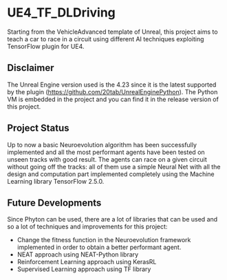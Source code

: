 # UE4_TF_DLDriving
Starting from the VehicleAdvanced template of Unreal, this project aims to teach a car to race in a circuit using different AI techniques exploiting TensorFlow plugin for UE4.

## Disclaimer
The Unreal Engine version used is the 4.23 since it is the latest supported by the plugin (https://github.com/20tab/UnrealEnginePython). 
The Python VM is embedded in the project and you can find it in the release version of this project.

## Project Status
Up to now a basic Neuroevolution algorithm has been successfully implemented and all the most performant agents have been tested on unseen tracks with good result.
The agents can race on a given circuit without going off the tracks: all of them use a simple Neural Net with all the design and computation part implemented completely using the Machine Learning library TensorFlow 2.5.0.

## Future Developments
Since Phyton can be used, there are a lot of libraries that can be used and so a lot of techniques and improvements for this project:
* Change the fitness function in the Neuroevolution framework implemented in order to obtain a better performant agent.
* NEAT approach using NEAT-Python library
* Reinforcement Learning approach using KerasRL
* Supervised Learning approach using TF library